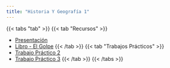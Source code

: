 ```yaml
---
title: "Historia Y Geografía 1"
---
```


{{< tabs "tab" >}}
{{< tab "Recursos" >}}
- <a href="https://drive.google.com/open?id=1SlMt5EO05z57kEcrNcVbyudwjrbUHOeb" target="_blank">Presentación</a>
- <a href="https://drive.google.com/open?id=1Cfzks6hlpKRPCwebb7hB7ZMIZlnWGZIu" target="_blank">Libro - El Golpe</a>
{{< /tab >}}
{{< tab "Trabajos Prácticos" >}}
- <a href="https://drive.google.com/file/d/1Fe7ZT7oP2ojbKhK-59P3Z2v5bJUgTOXX/view" target="_blank">Trabajo Práctico 2</a>
- <a href="https://drive.google.com/file/d/1fFDi8MG_SjXOsH_LPKzb-lauCLdCwWxg/view" target="_blank">Trabajo Práctico 3</a>
{{< /tab >}}
{{< /tabs >}}

